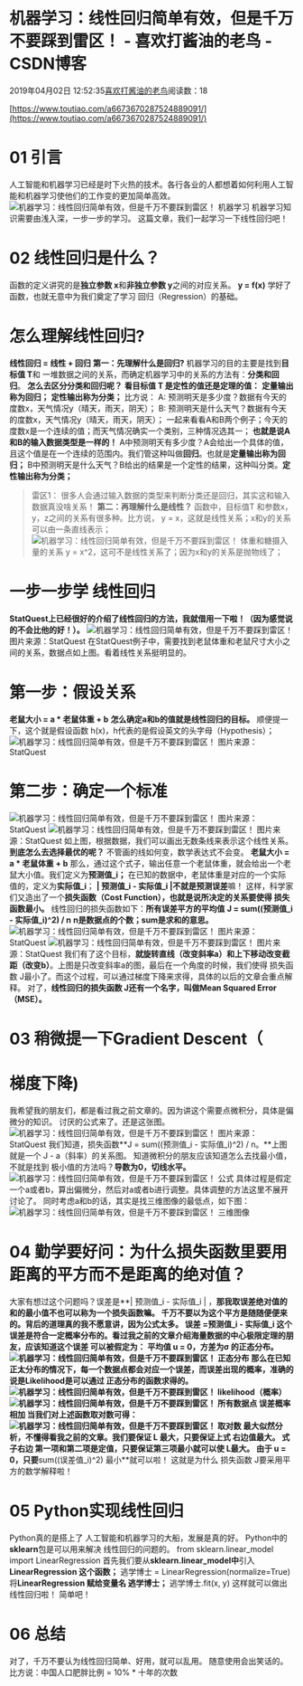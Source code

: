 
# 机器学习：线性回归简单有效，但是千万不要踩到雷区！ - 喜欢打酱油的老鸟 - CSDN博客


2019年04月02日 12:52:35[喜欢打酱油的老鸟](https://me.csdn.net/weixin_42137700)阅读数：18


[https://www.toutiao.com/a6673670287524889091/](https://www.toutiao.com/a6673670287524889091/)

# 01 引言
人工智能和机器学习已经是时下火热的技术。各行各业的人都想着如何利用人工智能和机器学习使他们的工作变的更加简单高效。
![机器学习：线性回归简单有效，但是千万不要踩到雷区！](http://p3.pstatp.com/large/dfic-imagehandler/f6493fb0-914e-4c56-84d5-f82c5cbca5d2)
机器学习
机器学习知识需要由浅入深，一步一步的学习。
这篇文章，我们一起学习一下线性回归吧！
# 02 线性回归是什么？
函数的定义讲究的是**独立参数 x**和**非独立参数 y**之间的对应关系。
**y = f(x)**
学好了函数，也就无意中为我们奠定了学习 回归（Regression）的基础。
# 怎么理解线性回归?
**线性回归 = 线性 + 回归**
**第一：先理解什么是回归?**
机器学习的目的主要是找到**目标值 T**和 一堆数据之间的关系，而确定机器学习中的关系的方法有：**分类和回归**。
**怎么去区分分类和回归呢？**
**看目标值 T 是定性的值还是定理的值：**
**定量输出称为回归；**
**定性输出称为分类；**
比方说：
A: 预测明天是多少度？数据有今天的度数x，天气情况y（晴天，雨天，阴天）；
B: 预测明天是什么天气？数据有今天的度数x，天气情况y（晴天，雨天，阴天）；
一起来看看A和B两个例子；今天的度数x是一个连续的值；而天气情况确实一个类别，三种情况选其一；
**也就是说A和B的输入数据类型是一样的！**
A中预测明天有多少度？A会给出一个具体的值，且这个值是在一个连续的范围内。我们管这种叫做**回归**。也就是**定量输出称为回归；**
B中预测明天是什么天气？B给出的结果是一个定性的结果，这种叫分类。**定性输出称为分类；**
> 雷区1： 很多人会通过输入数据的类型来判断分类还是回归，其实这和输入数据真没啥关系！
**第二：再理解什么是线性？**
函数中，目标值T 和参数x，y，z之间的关系有很多种。比方说，
y = x，这就是线性关系；x和y的关系可以由一条直线表示；
![机器学习：线性回归简单有效，但是千万不要踩到雷区！](http://p1.pstatp.com/large/pgc-image/6a34136ce5384c4abd9e9bc20818c7e5)
体重和糖摄入量的关系
y = x^2，这可不是线性关系了；因为x和y的关系是抛物线了；
# 一步一步学 线性回归
**StatQuest上已经很好的介绍了线性回归的方法，我就借用一下啦！（因为感觉说的不会比他的好！）。**
![机器学习：线性回归简单有效，但是千万不要踩到雷区！](http://p9.pstatp.com/large/pgc-image/ea2a8206ff114837b2ae539167b28d0f)
图片来源：StatQuest
在StatQuest例子中，需要找到老鼠体重和老鼠尺寸大小之间的关系，数据点如上图。看着线性关系挺明显的。
# 第一步：假设关系
**老鼠大小 = a * 老鼠体重 + b**
**怎么确定a和b的值就是线性回归的目标。**
顺便提一下，这个就是假设函数 h(x)，h代表的是假设英文的头字母（Hypothesis）；
![机器学习：线性回归简单有效，但是千万不要踩到雷区！](http://p3.pstatp.com/large/pgc-image/4984883355e545e391fffe81895ab2d4)
图片来源：StatQuest
# 第二步：确定一个标准
![机器学习：线性回归简单有效，但是千万不要踩到雷区！](http://p1.pstatp.com/large/pgc-image/f1b71ea3043341b191d3c183f8c52280)
图片来源：StatQuest
![机器学习：线性回归简单有效，但是千万不要踩到雷区！](http://p3.pstatp.com/large/pgc-image/9657137d8f7f4232858814541a9be113)
图片来源：StatQuest
如上图，根据数据，我们可以画出无数条线来表示这个线性关系。**到底怎么去选择最优的呢？**
不管画的线如何变，数学表达式不会变。
**老鼠大小 = a * 老鼠体重 + b**
那么，通过这个式子，输出任意一个老鼠体重，就会给出一个老鼠大小值。我们定义为**预测值_i；**
在已知的数据中，老鼠体重是对应的一个实际值的，定义为**实际值_i**；
**| 预测值_i - 实际值_i |**不就是**预测误差**嘛！
这样，科学家们又造出了一个**损失函数（Cost Function），也就是说所决定的关系要使得 损失函数最小。**
线性回归的损失函数如下：**所有误差平方的平均值**
**J = sum((预测值_i - 实际值_i)^2) / n**
**n是数据点的个数；sum是求和的意思。**
![机器学习：线性回归简单有效，但是千万不要踩到雷区！](http://p1.pstatp.com/large/pgc-image/4ba6412ab7664afaaeb68d7232117c6f)
图片来源：StatQuest
![机器学习：线性回归简单有效，但是千万不要踩到雷区！](http://p9.pstatp.com/large/pgc-image/00d940220e8d4a948f346d9f580503fc)
图片来源：StatQuest
我们有了这个目标，**就旋转直线（改变斜率a）和上下移动改变截距（改变b）**。上图是只改变斜率a的图，最后在一个角度的时候，我们使得 损失函数 J最小了。而这个过程，可以通过梯度下降来求得，具体的以后的文章会重点解释。
对了，**线性回归的损失函数 J还有一个名字，叫做Mean Squared Error（MSE）。**
# 03 稍微提一下Gradient Descent（
# 梯度下降)
我希望我的朋友们，都是看过我之前文章的。因为讲这个需要点微积分，具体是偏微分的知识。
讨厌的公式来了。还是这张图。
![机器学习：线性回归简单有效，但是千万不要踩到雷区！](http://p9.pstatp.com/large/pgc-image/00d940220e8d4a948f346d9f580503fc)
图片来源：StatQuest
我们知道，损失函数**J = sum((预测值_i - 实际值_i)^2) / n。**上图就是一个 J - a（斜率）的关系图。
知道微积分的朋友应该知道怎么去找最小值，不就是找到 极小值的方法吗？**导数为0，切线水平。**
![机器学习：线性回归简单有效，但是千万不要踩到雷区！](http://p3.pstatp.com/large/pgc-image/ba9d23a597994db28c66176a5348fa81)
公式
具体过程是假定一个a或者b，算出偏微分，然后对a或者b进行调整。具体调整的方法这里不展开讨论了。
同时考虑a和b的话，其实是找三维图像的最低点，如下图：
![机器学习：线性回归简单有效，但是千万不要踩到雷区！](http://p3.pstatp.com/large/pgc-image/b0ddde9ff5df4be49c7c46c95da1c774)
三维图像
# 04 勤学要好问：为什么损失函数里要用距离的平方而不是距离的绝对值？
大家有想过这个问题吗？误差是**| 预测值_i - 实际值_i | ，**那我取误差绝对值的和的最小值不也可以称为一个损失函数嘛。
千万不要以为这个平方是随随便便来的。背后的道理真的我不愿意讲，因为公式太多。
误差 =**预测值_i - 实际值_i**
这个误差是符合一定概率分布的。看过我之前的文章介绍海量数据的中心极限定理的朋友，应该知道这个误差 可以被假定为：
**平均值 u = 0，方差为σ 的正态分布。**
![机器学习：线性回归简单有效，但是千万不要踩到雷区！](http://p1.pstatp.com/large/pgc-image/e05047855047468ab90936bf4db283f4)
正态分布
那么在已知正太分布的情况下，每一个数据点都会对应一个误差，而误差出现的概率，准确的说是Likelihood是可以通过 正态分布的函数求得的。
![机器学习：线性回归简单有效，但是千万不要踩到雷区！](http://p1.pstatp.com/large/pgc-image/64a5f7f44e5e466d9cce8561192e68b4)
likelihood（概率）
![机器学习：线性回归简单有效，但是千万不要踩到雷区！](http://p1.pstatp.com/large/pgc-image/37770382a9fc494e81470e2913211805)
所有数据点 误差概率相加
当我们对上述函数取对数可得：
![机器学习：线性回归简单有效，但是千万不要踩到雷区！](http://p3.pstatp.com/large/pgc-image/899b3cce180c4050aef786d11be17c42)
取对数
最大似然分析，不懂得看我之前的文章。我们要保证 L 最大，只要保证上式 右边值最大。
式子右边 第一项和第二项是定值，**只要保证第三项最小就可以使 L最大。**
**由于 u = 0**，只要**sum((误差值_i)^2) 最小**就可以啦！
这就是为什么 损失函数 J要采用平方的数学解释啦！
# 05 Python实现线性回归
Python真的是搭上了 人工智能和机器学习的大船，发展是真的好。
Python中的**sklearn**包是可以用来解决 线性回归的问题的。
from sklearn.linear_model import LinearRegression
首先我们要从**sklearn.linear_model中**引入**LinearRegression 这个函数；**
逃学博士 = LinearRegression(normalize=True)
将**LinearRegression 赋给变量名 逃学博士；**
逃学博士.fit(x, y)
这样就可以做出线性回归啦！
简单吧！
# 06 总结
对了，千万不要认为线性回归简单、好用，就可以乱用。
随意使用会出笑话的。
比方说：中国人口肥胖比例 = 10% * 十年的次数

